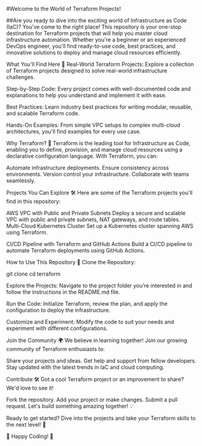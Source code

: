 #Welcome to the World of Terraform Projects!

##Are you ready to dive into the exciting world of Infrastructure as Code (IaC)? You've come to the right place! This repository is your one-stop destination for Terraform projects that will help you master cloud infrastructure automation. Whether you're a beginner or an experienced DevOps engineer, you'll find ready-to-use code, best practices, and innovative solutions to deploy and manage cloud resources efficiently.

What You'll Find Here 🌟
Real-World Terraform Projects: Explore a collection of Terraform projects designed to solve real-world infrastructure challenges.

Step-by-Step Code: Every project comes with well-documented code and explanations to help you understand and implement it with ease.

Best Practices: Learn industry best practices for writing modular, reusable, and scalable Terraform code.

Hands-On Examples: From simple VPC setups to complex multi-cloud architectures, you'll find examples for every use case.

Why Terraform? 🤔
Terraform is the leading tool for Infrastructure as Code, enabling you to define, provision, and manage cloud resources using a declarative configuration language. With Terraform, you can:


Automate infrastructure deployments.
Ensure consistency across environments.
Version control your infrastructure.
Collaborate with teams seamlessly.


Projects You Can Explore 🛠️
Here are some of the Terraform projects you'll find in this repository:


AWS VPC with Public and Private Subnets
Deploy a secure and scalable VPC with public and private subnets, NAT gateways, and route tables.
Multi-Cloud Kubernetes Cluster
Set up a Kubernetes cluster spanning AWS using Terraform.


CI/CD Pipeline with Terraform and GitHub Actions
Build a CI/CD pipeline to automate Terraform deployments using GitHub Actions.


How to Use This Repository 🚀
Clone the Repository:

git clone
cd terraform


Explore the Projects:
Navigate to the project folder you're interested in and follow the instructions in the README.md file.


Run the Code:
Initialize Terraform, review the plan, and apply the configuration to deploy the infrastructure.


Customize and Experiment:
Modify the code to suit your needs and experiment with different configurations.


Join the Community 🌍
We believe in learning together! Join our growing community of Terraform enthusiasts to:


Share your projects and ideas.
Get help and support from fellow developers.
Stay updated with the latest trends in IaC and cloud computing.

Contribute 🛠️
Got a cool Terraform project or an improvement to share? We'd love to see it!

Fork the repository.
Add your project or make changes.
Submit a pull request.
Let's build something amazing together! 💡


Ready to get started? Dive into the projects and take your Terraform skills to the next level! 🚀

🌟 Happy Coding! 🌟
